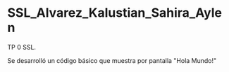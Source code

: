 # SSL_Alvarez_Kalustian_Sahira_Aylen

 TP 0 SSL. 

 Se desarrolló un código básico que muestra por pantalla "Hola Mundo!"